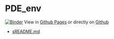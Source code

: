 # PDE_env
[![Binder](https://mybinder.org/badge_logo.svg)](https://mybinder.org/v2/gh/RaffaeleParadiso/Partial_differential_equations/HEAD)
View in [Github Pages]([https://tomcam.github.io/least-github-pages/](https://raffaeleparadiso.github.io/Partial_differential_equations/)) or directly on [Github]([https://github.com/tomcam/least-github-pages/](https://github.com/RaffaeleParadiso/Partial_differential_equations)) 
* [sREADME.md](/index.html)
